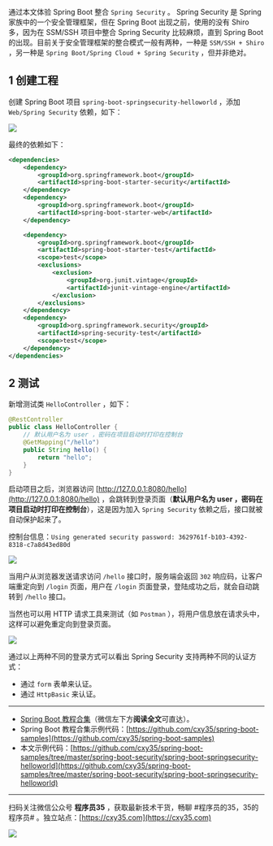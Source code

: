 通过本文体验 Spring Boot 整合 `Spring Security` 。 Spring Security 是 Spring 家族中的一个安全管理框架，但在 Spring Boot 出现之前，使用的没有 Shiro 多，因为在 SSM/SSH 项目中整合 Spring Security 比较麻烦，直到 Spring Boot 的出现。目前关于安全管理框架的整合模式一般有两种，一种是 `SSM/SSH + Shiro` ，另一种是 `Spring Boot/Spring Cloud + Spring Security` ，但并非绝对。
<!-- more -->

## 1 创建工程

创建 Spring Boot 项目 `spring-boot-springsecurity-helloworld` ，添加 `Web/Spring Security` 依赖，如下：

![](https://oscimg.oschina.net/oscnet/up-1d23871e606c43a843a073470a40bc2081d.png)

最终的依赖如下：

```xml
<dependencies>
    <dependency>
        <groupId>org.springframework.boot</groupId>
        <artifactId>spring-boot-starter-security</artifactId>
    </dependency>
    <dependency>
        <groupId>org.springframework.boot</groupId>
        <artifactId>spring-boot-starter-web</artifactId>
    </dependency>

    <dependency>
        <groupId>org.springframework.boot</groupId>
        <artifactId>spring-boot-starter-test</artifactId>
        <scope>test</scope>
        <exclusions>
            <exclusion>
                <groupId>org.junit.vintage</groupId>
                <artifactId>junit-vintage-engine</artifactId>
            </exclusion>
        </exclusions>
    </dependency>
    <dependency>
        <groupId>org.springframework.security</groupId>
        <artifactId>spring-security-test</artifactId>
        <scope>test</scope>
    </dependency>
</dependencies>
```

## 2 测试

新增测试类 `HelloController` ，如下：

```java
@RestController
public class HelloController {
    // 默认用户名为 user ，密码在项目启动时打印在控制台
    @GetMapping("/hello")
    public String hello() {
        return "hello";
    }
}
```

启动项目之后，浏览器访问 [http://127.0.0.1:8080/hello](http://127.0.0.1:8080/hello) ，会跳转到登录页面（**默认用户名为 user ，密码在项目启动时打印在控制台**），这是因为加入 `Spring Security` 依赖之后，接口就被自动保护起来了。

控制台信息：`Using generated security password: 3629761f-b103-4392-8318-c7a8d43ed80d`

![](https://oscimg.oschina.net/oscnet/up-bd58156ab4d447fc54ef6f5c96f577a438e.png)

当用户从浏览器发送请求访问 `/hello` 接口时，服务端会返回 `302` 响应码，让客户端重定向到 `/login` 页面，用户在 `/login` 页面登录，登陆成功之后，就会自动跳转到 `/hello` 接口。

当然也可以用 HTTP 请求工具来测试（如 `Postman` ），将用户信息放在请求头中，这样可以避免重定向到登录页面。

![](https://oscimg.oschina.net/oscnet/up-8b7a034114dcb6ddb3863e545dfde6bf891.png)

通过以上两种不同的登录方式可以看出 Spring Security 支持两种不同的认证方式：

- 通过 `form` 表单来认证。
- 通过 `HttpBasic` 来认证。

---

- [Spring Boot 教程合集](https://mp.weixin.qq.com/s/9vOiAxHFnfJnRwSlTfAHwg)（微信左下方**阅读全文**可直达）。
- Spring Boot 教程合集示例代码：[https://github.com/cxy35/spring-boot-samples](https://github.com/cxy35/spring-boot-samples)
- 本文示例代码：[https://github.com/cxy35/spring-boot-samples/tree/master/spring-boot-security/spring-boot-springsecurity-helloworld](https://github.com/cxy35/spring-boot-samples/tree/master/spring-boot-security/spring-boot-springsecurity-helloworld)


---

扫码关注微信公众号 **程序员35** ，获取最新技术干货，畅聊 #程序员的35，35的程序员# 。独立站点：[https://cxy35.com](https://cxy35.com)

![](https://oscimg.oschina.net/oscnet/up-285838b9c516db5bb1ba760f292f2346078.JPEG)